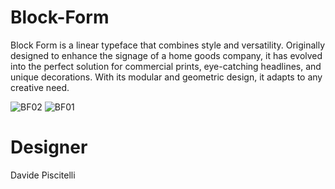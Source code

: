 # Block-Form

Block Form is a linear typeface that combines style and versatility.
Originally designed to enhance the signage of a home goods company, it has evolved into the perfect solution for commercial prints, eye-catching headlines, and unique decorations.
With its modular and geometric design, it adapts to any creative need.

![BF02](https://github.com/user-attachments/assets/ad51444d-b032-4f58-99bc-9917db7f394d)
![BF01](https://github.com/user-attachments/assets/b4331568-342e-463d-a060-cec039cd42e6)

# Designer

Davide Piscitelli
